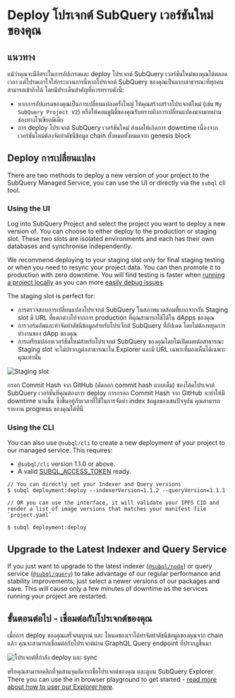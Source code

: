 # Deploy โปรเจกต์ SubQuery เวอร์ชันใหม่ของคุณ

## แนวทาง

แม้ว่าคุณจะมีอิสระในการอัปเกรดและ deploy โปรเจกต์ SubQuery เวอร์ชันใหม่ของคุณได้ตลอดเวลา แต่โปรดเอาใจใส่กระบวนการนี้หากโปรเจกต์ SubQuery ของคุณเป็นแบบสาธารณะที่ทุกคนสามารถเข้าถึงได้ โดยมีประเด็นสำคัญที่ควรทราบดังนี้:

- หากการอัปเกรดของคุณเป็นการเปลี่ยนแปลงครั้งใหญ่ ให้คุณสร้างสร้างโปรเจกต์ใหม่ (เช่น `My SubQuery Project V2`) หรือให้คอมมูนิตี้ของคุณรับทราบถึงการเปลี่ยนแปลงมากมายผ่านช่องทางโซเชียลมีเดีย
- การ deploy โปรเจกต์ SubQuery เวอร์ชันใหม่ ส่งผลให้เกิดการ downtime เนื่องจากเวอร์ชันใหม่ต้องจัดทำดัชนีข้อมูล chain ทั้งหมดทั้งหมดจาก genesis block

## Deploy การเปลี่ยนแปลง

There are two methods to deploy a new version of your project to the SubQuery Managed Service, you can use the UI or directly via the `subql` cli tool.

### Using the UI

Log into SubQuery Project and select the project you want to deploy a new version of. You can choose to either deploy to the production or staging slot. These two slots are isolated environments and each has their own databases and synchronise independently.

We recommend deploying to your staging slot only for final staging testing or when you need to resync your project data. You can then promote it to production with zero downtime. You will find testing is faster when [running a project locally](../run_publish/run.md) as you can more [easily debug issues](../academy/tutorials_examples/debug-projects.md).

The staging slot is perfect for:

- การตรวจสอบการเปลี่ยนแปลงโปรเจกต์ SubQuery ในสภาพแวดล้อมที่แยกจากกัน Staging slot มี URL ที่แตกต่างไปจากการ production ที่คุณสามารถใช้ได้ใน dApps ของคุณ
- การวอร์มอัพและทำจัดทำดัชนีข้อมูลสำหรับโปรเจ็กต์ SubQuery ที่อัปเดต โดยไม่ต้องหยุดการทำงานของ dApp ของคุณ
- การเตรียมปล่อยเวอร์ชันใหม่สำหรับโปรเจกต์ SubQuery ของคุณโดยไม่เปิดเผยต่อสาธารณะ Staging slot จะไม่ปรากฏต่อสาธารณะใน Explorer และมี URL เฉพาะที่มองเห็นได้เฉพาะคุณเท่านั้น

![Staging slot](/assets/img/staging_slot.png)

กรอก Commit Hash จาก GitHub (คัดลอก commit hash แบบเต็ม) ของโค้ดโปรเจกต์ SubQuery เวอร์ชั่นที่คุณต้องการ deploy การกรอก Commit Hash จาก GitHub จะทำให้มี downtime นานขึ้น ซึ่งขึ้นอยู่กับเวลาที่ใช้ในการจัดทำ index ข้อมูลของเชนปัจจุบัน คุณสามารถรายงาน progress ของคุณได้ที่นี่

### Using the CLI

You can also use `@subql/cli` to create a new deployment of your project to our managed service. This requires:

- `@subql/cli` version 1.1.0 or above.
- A valid [SUBQL_ACCESS_TOKEN](/docs/run_publish/ipfs.md#prepare-your-subqlaccesstoken) ready.

```shell
// You can directly set your Indexer and Query versions
$ subql deployment:deploy --indexerVersion=1.1.2 --queryVersion=1.1.1

// OR you can use the interface, it will validate your IPFS CID and render a list of image versions that matches your manifest file `project.yaml`

$ subql deployment:deploy
```

## Upgrade to the Latest Indexer and Query Service

If you just want to upgrade to the latest indexer ([`@subql/node`](https://www.npmjs.com/package/@subql/node)) or query service ([`@subql/query`](https://www.npmjs.com/package/@subql/query)) to take advantage of our regular performance and stability improvements, just select a newer versions of our packages and save. This will cause only a few minutes of downtime as the services running your project are restarted.

## ขั้นตอนต่อไป - เชื่อมต่อกับโปรเจกต์ของคุณ

เมื่อการ deploy ของคุณเสร็จสมบูรณ์ และ โหนดของเราได้ทำจัดทำดัชนีข้อมูลของคุณจาก chain แล้ว คุณจะสามารถเชื่อมต่อกับโปรเจกต์ผ่าน GraphQL Query endpoint ที่ปรากฎขึ้นมา

![โปรเจกต์ที่กำลัง deploy และ sync](/assets/img/projects-deploy-sync.png)

หรือคุณสามารถคลิกที่จุดสามจุดถัดจากชื่อโปรเจกต์ของคุณ และดูบน SubQuery Explorer There you can use the in browser playground to get started - [read more about how to user our Explorer here](../run_publish/query.md).
